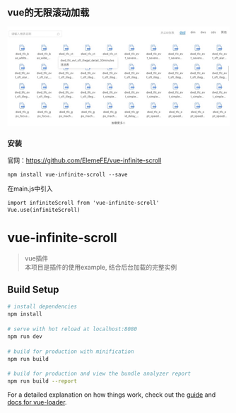 ## vue的无限滚动加载

![Image](https://github.com/WangYingYaTou/Img/blob/master/list%20Img.jpg)


### 安装
  官网：https://github.com/ElemeFE/vue-infinite-scroll

    npm install vue-infinite-scroll --save
    
  在main.js中引入
    
    import infiniteScroll from 'vue-infinite-scroll'
    Vue.use(infiniteScroll)



# vue-infinite-scroll

> vue插件  
本项目是插件的使用example, 结合后台加载的完整实例

## Build Setup

``` bash
# install dependencies
npm install

# serve with hot reload at localhost:8080
npm run dev

# build for production with minification
npm run build

# build for production and view the bundle analyzer report
npm run build --report
```

For a detailed explanation on how things work, check out the [guide](http://vuejs-templates.github.io/webpack/) and [docs for vue-loader](http://vuejs.github.io/vue-loader).
